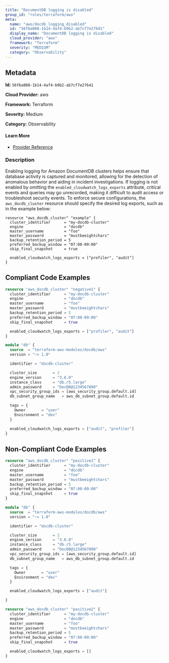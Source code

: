 ```yaml
---
title: "DocumentDB logging is disabled"
group_id: "rules/terraform/aws"
meta:
  name: "aws/docdb_logging_disabled"
  id: "56f6a008-1b14-4af4-b9b2-ab7cf7e27641"
  display_name: "DocumentDB logging is disabled"
  cloud_provider: "aws"
  framework: "Terraform"
  severity: "MEDIUM"
  category: "Observability"
---
```

## Metadata

**Id:** `56f6a008-1b14-4af4-b9b2-ab7cf7e27641`

**Cloud Provider:** aws

**Framework:** Terraform

**Severity:** Medium

**Category:** Observability

#### Learn More

 - [Provider Reference](https://registry.terraform.io/providers/hashicorp/aws/latest/docs/resources/docdb_cluster#enabled_cloudwatch_logs_exports)

### Description

 Enabling logging for Amazon DocumentDB clusters helps ensure that database activity is captured and monitored, allowing for the detection of anomalous behavior and aiding in incident investigations. If logging is not enabled by omitting the `enabled_cloudwatch_logs_exports` attribute, critical events and queries may go unrecorded, making it difficult to audit access or troubleshoot security events. To enforce secure configurations, the `aws_docdb_cluster` resource should specify the desired log exports, such as in the example below:

```
resource "aws_docdb_cluster" "example" {
  cluster_identifier      = "my-docdb-cluster"
  engine                  = "docdb"
  master_username         = "foo"
  master_password         = "mustbeeightchars"
  backup_retention_period = 5
  preferred_backup_window = "07:00-09:00"
  skip_final_snapshot     = true

  enabled_cloudwatch_logs_exports = ["profiler", "audit"]
}
```


## Compliant Code Examples
```terraform
resource "aws_docdb_cluster" "negative1" {
  cluster_identifier      = "my-docdb-cluster"
  engine                  = "docdb"
  master_username         = "foo"
  master_password         = "mustbeeightchars"
  backup_retention_period = 5
  preferred_backup_window = "07:00-09:00"
  skip_final_snapshot     = true

  enabled_cloudwatch_logs_exports = ["profiler", "audit"]
}

```

```terraform
module "db" {
  source  = "terraform-aws-modules/docdb/aws"
  version = "~> 1.0"

  identifier = "docdb-cluster"

  cluster_size       = 2
  engine_version     = "3.6.0"
  instance_class     = "db.r5.large"
  admin_password     = "DocDB@1234567890"
  vpc_security_group_ids = [aws_security_group.default.id]
  db_subnet_group_name   = aws_db_subnet_group.default.id

  tags = {
    Owner       = "user"
    Environment = "dev"
  }

  enabled_cloudwatch_logs_exports = ["audit", "profiler"]
}
```
## Non-Compliant Code Examples
```terraform
resource "aws_docdb_cluster" "positive1" {
  cluster_identifier      = "my-docdb-cluster"
  engine                  = "docdb"
  master_username         = "foo"
  master_password         = "mustbeeightchars"
  backup_retention_period = 5
  preferred_backup_window = "07:00-09:00"
  skip_final_snapshot     = true
}

```

```terraform
module "db" {
  source  = "terraform-aws-modules/docdb/aws"
  version = "~> 1.0"

  identifier = "docdb-cluster"

  cluster_size       = 2
  engine_version     = "3.6.0"
  instance_class     = "db.r5.large"
  admin_password     = "DocDB@1234567890"
  vpc_security_group_ids = [aws_security_group.default.id]
  db_subnet_group_name   = aws_db_subnet_group.default.id

  tags = {
    Owner       = "user"
    Environment = "dev"
  }

  enabled_cloudwatch_logs_exports = ["audit"]

}
```

```terraform
resource "aws_docdb_cluster" "positive2" {
  cluster_identifier      = "my-docdb-cluster"
  engine                  = "docdb"
  master_username         = "foo"
  master_password         = "mustbeeightchars"
  backup_retention_period = 5
  preferred_backup_window = "07:00-09:00"
  skip_final_snapshot     = true

  enabled_cloudwatch_logs_exports = []
}

```